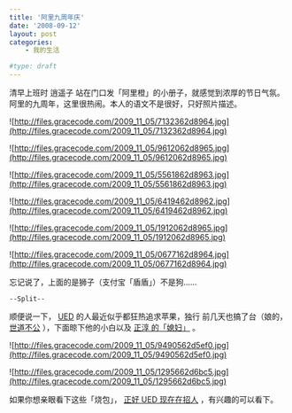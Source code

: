 ```yaml
---
title: '阿里九周年庆'
date: '2008-09-12'
layout: post
categories:
    - 我的生活

#type: draft
---
```


清早上班时 逍遥子 站在门口发「阿里橙」的小册子，就感觉到浓厚的节日气氛。阿里的九周年，这里很热闹。本人的语文不是很好，只好照片描述。

![http://files.gracecode.com/2009_11_05/7132362d8964.jpg](http://files.gracecode.com/2009_11_05/7132362d8964.jpg)

![http://files.gracecode.com/2009_11_05/9612062d8965.jpg](http://files.gracecode.com/2009_11_05/9612062d8965.jpg)

![http://files.gracecode.com/2009_11_05/5561862d8963.jpg](http://files.gracecode.com/2009_11_05/5561862d8963.jpg)

![http://files.gracecode.com/2009_11_05/6419462d8962.jpg](http://files.gracecode.com/2009_11_05/6419462d8962.jpg)

![http://files.gracecode.com/2009_11_05/1912062d8965.jpg](http://files.gracecode.com/2009_11_05/1912062d8965.jpg)

![http://files.gracecode.com/2009_11_05/0677162d8964.jpg](http://files.gracecode.com/2009_11_05/0677162d8964.jpg)

忘记说了，上面的是狮子（支付宝「盾盾」）不是狗……

`--Split--`

顺便说一下， [UED](http://ued.taobao.com)  的人最近似乎都狂热追求苹果，独行 前几天也搞了台（娘的， [世道不公]({{site.urls}}/posts/2272/) ），下面晾下他的小白以及  [正淳 的「媳妇」](http://htmlcssjs.com/blog/?p=34) 。

![http://files.gracecode.com/2009_11_05/9490562d5ef0.jpg](http://files.gracecode.com/2009_11_05/9490562d5ef0.jpg)

![http://files.gracecode.com/2009_11_05/1295662d6bc5.jpg](http://files.gracecode.com/2009_11_05/1295662d6bc5.jpg)

如果你想亲眼看下这些「烧包」， [正好 UED 现在在招人](http://ued.taobao.com/blog/2008/09/11/09joinus/) ，有兴趣的可以看下。
